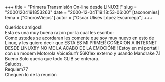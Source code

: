 +++
title = "Primera Transmisión On-line desde LINUX!!!"
slug = "20001204191853263"
date = "2000-12-04T19:18:53-06:00"
[taxonomies]
tema = ["ChorosViejos"]
autor = ["Oscar Ulises López Escárcega"]
+++

Queridos amigos!!  
Esta es una muy buena razón por la cual les escribo:  
Como ustedes se acordaran les comente que soy muy nuevo en esto de
Linux, y les quiero decir que ESTA ES MI PRIMER CONEXION A INTERNET
DESDE LINUX!!Y NO ME LA ACABO DE LA EMOCIÓN!!! Estoy en mi portatil con
un modem Motorola VoiceSurfr 56Kflex externo y usando Mandrake 7.1  
Bueno Solo quería que todo GLIB se enterara.  
Saludos,  
Requiem77  
Chequen lo de la reunión

